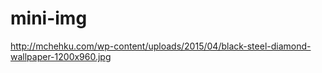 # mini-img

http://mchehku.com/wp-content/uploads/2015/04/black-steel-diamond-wallpaper-1200x960.jpg
